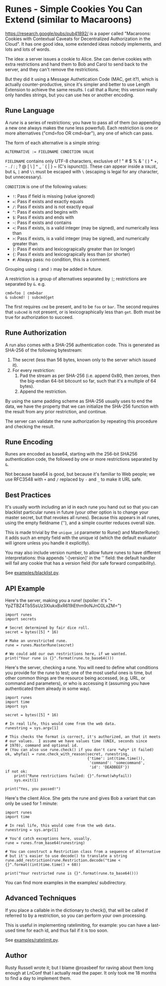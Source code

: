 # Runes - Simple Cookies You Can Extend (similar to Macaroons)

https://research.google/pubs/pub41892/ is a paper called "Macaroons:
Cookies with Contextual Caveats for Decentralized Authorization in the
Cloud".  It has one good idea, some extended ideas nobody implements,
and lots and lots of words.

The idea: a server issues a cookie to Alice.  She can derive cookies
with extra restrictions and hand them to Bob and Carol to send back to
the server, and they can't remove the restrictions.

But they did it using a Message Authetication Code (MAC, get it?),
which is actually counter-productive, since it's simpler and better to
use Length Extension to achieve the same results.  I call that a Rune;
this version really only handles strings, but you can use hex or another
encoding.

## Rune Language

A *rune* is a series of restrictions; you have to pass all of them (so
appending a new one always makes the rune less powerful).  Each
restriction is one or more alternatives ("cmd=foo OR cmd=bar"), any
one of which can pass.

The form of each alternative is a simple string:

    ALTERNATIVE := FIELDNAME CONDITION VALUE

`FIELDNAME` contains only UTF-8 characters, exclusive of
! " # $ % & ' ( ) * +, - . / : ;  ? @ [ \ ] ^ _ \` { | } ~ (C's ispunct()).
These can appear inside a `VALUE`, but `&`, `|` and `\\` must be escaped with `\` (escaping is legal for any character, but unnecessary).


`CONDITION` is one of the following values:
* `!`: Pass if field is missing (value ignored)
* `=`: Pass if exists and exactly equals
* `/`: Pass if exists and is not exactly equal
* `^`: Pass if exists and begins with
* `$`: Pass if exists and ends with
* `~`: Pass if exists and contains
* `<`: Pass if exists, is a valid integer (may be signed), and numerically less than
* `>`: Pass if exists, is a valid integer (may be signed), and numerically greater than
* `}`: Pass if exists and lexicograpically greater than (or longer)
* `{`: Pass if exists and lexicograpically less than (or shorter)
* `#`: Always pass: no condition, this is a comment.

Grouping using `(` and `)` may be added in future.

A restriction is a group of alternatives separated by `|`; restrictions
are separated by `&`.
e.g.

    cmd=foo | cmd=bar
	& subcmd! | subcmd{get

The first requires `cmd` be present, and to be `foo` or `bar`.  The second
requires that `subcmd` is not present, or is lexicographically less than `get`.
Both must be true for authorization to succeed.


## Rune Authorization

A run also comes with a SHA-256 authentication code.  This is
generated as SHA-256 of the following bytestream:

1. The secret (less than 56 bytes, known only to the server which issued it).
2. For every restriction:
   1. Pad the stream as per SHA-256 (i.e. append 0x80, then zeroes, then
      the big-endian 64-bit bitcount so far, such that it's a multiple of 64
      bytes).
   2. Append the restriction.

By using the same padding scheme as SHA-256 usually uses to end the
data, we have the property that we can initialize the SHA-256 function
with the result from any prior restriction, and continue.

The server can validate the rune authorization by repeating this
procedure and checking the result.


## Rune Encoding

Runes are encoded as base64, starting with the 256-bit SHA256
authentication code, the followed by one or more restrictions
separated by `&`.

Not because base64 is good, but because it's familiar to Web people;
we use RFC3548 with `+` and `/` replaced by `-` and `_` to make
it URL safe.


## Best Practices

It's usually worth including an id in each rune you hand out so that
you can blacklist particular runes in future (your other option is to
change your master secret, but that revokes all runes).  Because this
appears in all runes, using the empty fieldname (''), and a simple
counter reduces overall size.

This is made trivial by the `unique_id` parameter to Rune() and
MasterRune(): it adds such an empty field with the unique id (which
the default evaluator will ignore unless you handle it explicitly).

You may also include version number, to allow future runes to have
different interpretations: thia appends '-[version]' in the '' field:
the default handler will fail any cookie that has a version field
(for safe forward compatibility).

See [examples/blacklist.py](examples/blacklist.py).


## API Example

Here's the server, making you a rune! (spoiler: it's
"-YpZTBZ4Tb5SsUz3XIukxBxR619iEthm9oNJnC0LxZM=")

```
import runes
import secrets

# Secret determined by fair dice roll.
secret = bytes([5] * 16)

# Make an unrestricted rune.
rune = runes.MasterRune(secret)

# We could add our own restrictions here, if we wanted.
print("Your rune is {}".format(rune.to_base64()))
```

Here's the server, checking a rune.  You will need to define what
conditions you provide for the rune to test; one of the most useful
ones is time, but other common things are the resource being accessed,
(e.g. URL, or command and parameters), or who is accessing it (assuming
you have authenticated them already in some way).

```
import runes
import time
import sys

secret = bytes([5] * 16)

# In real life, this would come from the web data.
runestring = sys.argv[1]

# This checks the format is correct, it's authorized, an that it meets
# our values.  I assume we have values time (UNIX, seconds since
# 1970), command and optional id.
# (You can also use rune.check() if you don't care *why* it failed)
ok, whyfail = rune.check_with_reason(secret, runestring,
                                     {'time': int(time.time()),
                                      'command': 'somecommand',
                                      'id': 'DEADBEEF'})
if not ok:
    print("Rune restrictions failed: {}".format(whyfail))
    sys.exit(1)

print("Yes, you passed!")
```


Here's the client Alice.  She gets the rune and gives Bob a variant
that can only be used for 1 minute:

```
import runes
import time

# In real life, this would come from the web data.
runestring = sys.argv[1]

# You'd catch exceptions here, usually.
rune = runes.from_base64(runestring)

# You can construct a Restriction class from a sequence of Alternative
# but it's easier to use decode() to translate a string
rune.add_restriction(rune.Restriction.decode("time < {}".format((int)time.time() + 60))

print("Your restricted rune is {}".format(rune.to_base64()))
```

You can find more examples in the examples/ subdirectory.


## Advanced Techniques

If you place a callable in the dictionary to check(), that will be
called if referred to by a restriction, so you can perform your own
processing.

This is useful in implementing ratelimiting, for example: you can have
a last-used time for each id, and thus fail if it is too soon.

See [examples/ratelimit.py](examples/ratelimit.py).


## Author

Rusty Russell wrote it; but I blame @roasbeef for raving about them
long enough at LnConf that I actually read the paper.  It only took me
18 months to find a day to implement them.
